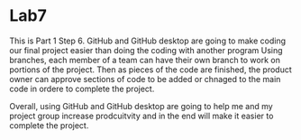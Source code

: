 # Lab7
This is Part 1 Step 6.
GitHub and GitHub desktop are going to make coding our final project easier than doing the coding with another program
Using branches, each member of a team can have their own branch to work on portions of the project.
Then as pieces of the code are finished, the product owner can approve sections of code to be added or chnaged to the main code in ordere to complete the project.

Overall, using GitHub and GitHub desktop are going to help me and my project group increase prodcuitvity and in the end will make it easier to complete the project.
